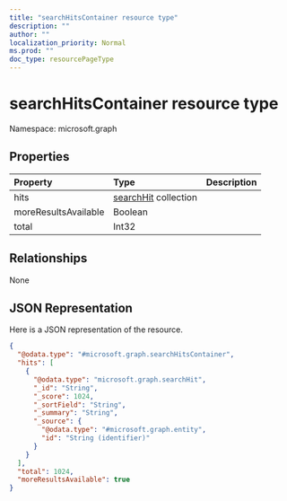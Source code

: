 ```yaml
---
title: "searchHitsContainer resource type"
description: ""
author: ""
localization_priority: Normal
ms.prod: ""
doc_type: resourcePageType
---
```


# searchHitsContainer resource type


Namespace: microsoft.graph



## Properties
|Property|Type|Description|
|:---|:---|:---|
|hits|[searchHit](../resources/searchhit.md) collection||
|moreResultsAvailable|Boolean||
|total|Int32||

## Relationships
None

## JSON Representation
Here is a JSON representation of the resource.
<!-- {
  "blockType": "resource",
  "@odata.type": "microsoft.graph.searchHitsContainer"
}
-->
``` json
{
  "@odata.type": "#microsoft.graph.searchHitsContainer",
  "hits": [
    {
      "@odata.type": "microsoft.graph.searchHit",
      "_id": "String",
      "_score": 1024,
      "_sortField": "String",
      "_summary": "String",
      "_source": {
        "@odata.type": "#microsoft.graph.entity",
        "id": "String (identifier)"
      }
    }
  ],
  "total": 1024,
  "moreResultsAvailable": true
}
```

